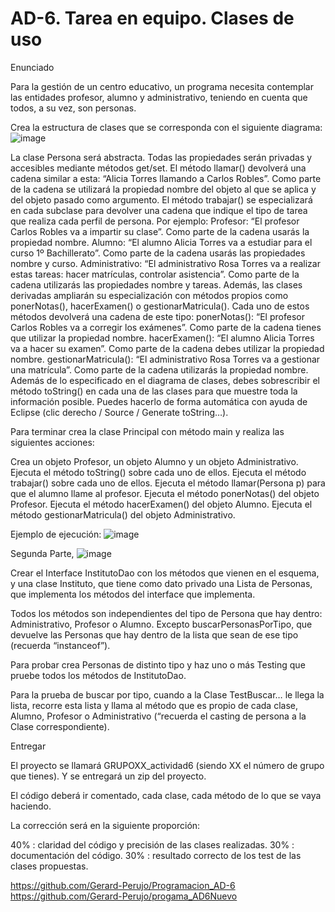 # AD-6. Tarea en equipo. Clases de uso
Enunciado

Para la gestión de un centro educativo, un programa necesita contemplar las entidades profesor, alumno y administrativo, teniendo en cuenta que todos, a su vez, son personas.

Crea la estructura de clases que se corresponda con el siguiente diagrama:
![image](https://github.com/user-attachments/assets/995994ba-def2-4dcb-b1c8-e84c3c9dd0fe)

La clase Persona será abstracta.
Todas las propiedades serán privadas y accesibles mediante métodos get/set.
El método llamar() devolverá una cadena similar a esta: “Alicia Torres llamando a Carlos Robles”. Como parte de la cadena se utilizará la propiedad nombre del objeto al que se aplica y del objeto pasado como argumento.
El método trabajar() se especializará en cada subclase para devolver una cadena que indique el tipo de tarea que realiza cada perfil de persona. Por ejemplo:
Profesor: “El profesor Carlos Robles va a impartir su clase”. Como parte de la cadena usarás la propiedad nombre.
Alumno: “El alumno Alicia Torres va a estudiar para el curso 1º Bachillerato”. Como parte de la cadena usarás las propiedades nombre y curso.
Administrativo: “El administrativo Rosa Torres va a realizar estas tareas: hacer matrículas, controlar asistencia”. Como parte de la cadena utilizarás las propiedades nombre y tareas.
Además, las clases derivadas ampliarán su especialización con métodos propios como ponerNotas(), hacerExamen() o gestionarMatricula(). Cada uno de estos métodos devolverá una cadena de este tipo:
ponerNotas(): “El profesor Carlos Robles va a corregir los exámenes”. Como parte de la cadena tienes que utilizar la propiedad nombre.
hacerExamen(): “El alumno Alicia Torres va a hacer su examen”. Como parte de la cadena debes utilizar la propiedad nombre.
gestionarMatricula(): “El administrativo Rosa Torres va a gestionar una matrícula”. Como parte de la cadena utilizarás la propiedad nombre.
Además de lo especificado en el diagrama de clases, debes sobrescribir el método toString() en cada una de las clases para que muestre toda la información posible. Puedes hacerlo de forma automática con ayuda de Eclipse (clic derecho / Source / Generate toString…).
 

Para terminar crea la clase Principal con método main y realiza las siguientes acciones:
 

Crea un objeto Profesor, un objeto Alumno y un objeto Administrativo.
Ejecuta el método toString() sobre cada uno de ellos.
Ejecuta el método trabajar() sobre cada uno de ellos.
Ejecuta el método llamar(Persona p) para que el alumno llame al profesor.
Ejecuta el método ponerNotas() del objeto Profesor.
Ejecuta el método hacerExamen() del objeto Alumno.
Ejecuta el método gestionarMatricula() del objeto Administrativo.
 

Ejemplo de ejecución:
![image](https://github.com/user-attachments/assets/94c3bf1a-27b8-4b9d-8a53-710375513aac)

Segunda Parte,
![image](https://github.com/user-attachments/assets/17a3b383-b24c-46fe-9bea-f285dbaae815)

Crear el Interface InstitutoDao con los métodos que vienen en el esquema, y una clase Instituto, que tiene como dato privado una Lista de Personas, que implementa los métodos del interface que implementa.

 

Todos los métodos son independientes del tipo de Persona que hay dentro: Administrativo, Profesor o Alumno. Excepto buscarPersonasPorTipo, que devuelve las Personas que hay dentro de la lista que sean de ese tipo (recuerda “instanceof”).

 

Para probar crea Personas de distinto tipo y haz uno o más Testing que pruebe todos los métodos de InstitutoDao.

Para la prueba de buscar por tipo, cuando a la Clase TestBuscar… le llega la lista, recorre esta lista y llama al método que es propio de cada clase, Alumno, Profesor o Administrativo (“recuerda el casting de persona a la Clase correspondiente).

 

Entregar

El proyecto se llamará GRUPOXX_actividad6 (siendo XX el número de grupo que tienes). Y se entregará un zip del proyecto.

El código deberá ir comentado, cada clase, cada método de lo que se vaya haciendo.

La corrección será en la siguiente proporción:

40% : claridad del código y precisión de las clases realizadas.
30% : documentación del código.
30% : resultado correcto de los test de las clases propuestas.

https://github.com/Gerard-Perujo/Programacion_AD-6
https://github.com/Gerard-Perujo/progama_AD6Nuevo
